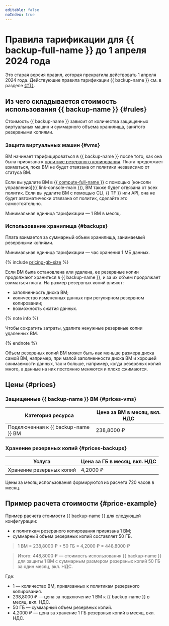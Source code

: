 ```yaml
---
editable: false
noIndex: true
---
```


# Правила тарификации для {{ backup-full-name }} до 1 апреля 2024 года

Это старая версия правил, которая прекратила действовать 1 апреля 2024 года. Действующие правила тарификации {{ backup-name }} см. в разделе [{#T}](../pricing.md).

## Из чего складывается стоимость использования {{ backup-name }} {#rules}

Стоимость {{ backup-name }} зависит от количества защищенных виртуальных машин и суммарного объема хранилища, занятого резервными копиями.

### Защита виртуальных машин {#vms}

ВМ начинает тарифицироваться в {{ backup-name }} после того, как она была привязана к [политике резервного копирования](../concepts/policy.md). Плата продолжает взиматься, пока ВМ не будет отвязана от политики независимо от статуса ВМ. 

Если вы удалите ВМ в [{{ compute-full-name }}](../../compute/) с помощью [консоли управления]({{ link-console-main }}), ВМ также будет отвязана от всех политик. Если вы удалите ВМ с помощью CLI, {{ TF }} или API, она не будет автоматически отвязана от политик, сделайте это самостоятельно.

Минимальная единица тарификации — 1 ВМ в месяц.

### Использование хранилища {#backups}

Плата взимается за суммарный объем хранилища, занимаемый резервными копиями.

Минимальная единица тарификации — час хранения 1 МБ данных.

{% include [pricing-gb-size](../../_includes/pricing-gb-size.md) %}

Если ВМ была остановлена или удалена, ее резервные копии продолжают храниться в {{ backup-name }}, и за их объем продолжает взиматься плата. На размер резервных копий влияют:
* заполненность диска ВМ;
* количество измененных данных при регулярном резервном копировании;
* возможность сжатия данных.

{% note info %}

Чтобы сократить затраты, удалите ненужные резервные копии удаленных ВМ. 

{% endnote %}

Объем резервных копий ВМ может быть как меньше размера диска самой ВМ, например, при малой заполненности диска ВМ и хорошей сжимаемости данных, так и больше, например, когда резервных копий много, а данные на них постоянно меняются и плохо сжимаются.

## Цены {#prices}

### Защищенные {{ backup-name }} ВМ {#prices-vms}


| Категория ресурса | Цена за ВМ в месяц, вкл. НДС  |
| --- | --- |
| Подключенная к {{ backup-name }} ВМ | 238,8000 ₽ |




### Хранение резервных копий {#prices-backups}


| Услуга | Цена за ГБ в месяц, вкл. НДС  |
| --- | --- |
| Хранение резервных копий | 4,2000 ₽ |




Цены за месяц использования формируются из расчета 720 часов в месяц.

## Пример расчета стоимости {#price-example}

Пример расчета стоимости {{ backup-name }} для следующей конфигурации:
* к политикам резервного копирования привязана 1 ВМ; 
* суммарный объем резервных копий составляет 50 ГБ.


> 1 ВМ × 238,8000 ₽ + 50 ГБ × 4,2000 ₽ = 448,8000 ₽

> Итого: 448,8000 ₽ — стоимость использования {{ backup-name }} для защиты 1 ВМ с суммарным размером резервных копий 50 ГБ за один месяц, вкл. НДС.

Где:
* 1 — количество ВМ, привязанных к политикам резервного копирования.
* 238,8000 ₽ — цена за подключение 1 ВМ к {{ backup-name }} в месяц, вкл. НДС.
* 50 ГБ — суммарный объем резервных копий.
* 4,2000 ₽ — цена за хранение 1 ГБ резервных копий в месяц, вкл. НДС.



